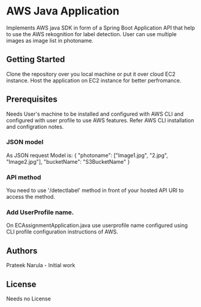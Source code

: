 # AWS Java Application
Implements AWS java SDK in form of a Spring Boot Application API that help to use the AWS rekognition for label detection.
User can use multiple images as image list in photoname.

## Getting Started
Clone the repository over you local machine or put it over cloud EC2 instance. Host the application on EC2 instance for better perfromance.

## Prerequisites
Needs User's machine to be installed and configured with AWS CLI and configured with user profile to use AWS features.
Refer AWS CLI installation and configration notes.

### JSON model
As JSON request Model is:
{
	"photoname": ["Image1.jpg", "2.jpg", "Image2.jpg"],
	"bucketName": "S3BucketName"
}
### API method
You need to use '/detectlabel' method in front of your hosted API URI to access the method. 

### Add UserProfile name.
On ECAssignmentApplication.java use userprofile name configured using CLI profile configuration instructions of AWS.
## Authors
Prateek Narula - Initial work

## License
Needs no License
